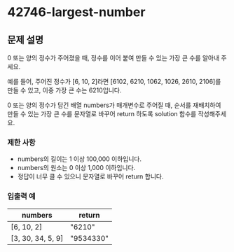 # 42746-largest-number

## 문제 설명

0 또는 양의 정수가 주어졌을 때, 정수를 이어 붙여 만들 수 있는 가장 큰 수를 알아내 주세요.

예를 들어, 주어진 정수가 [6, 10, 2]라면 [6102, 6210, 1062, 1026, 2610, 2106]를 만들 수 있고, 이중 가장 큰 수는 6210입니다.

0 또는 양의 정수가 담긴 배열 numbers가 매개변수로 주어질 때, 순서를 재배치하여 만들 수 있는 가장 큰 수를 문자열로 바꾸어 return 하도록 solution 함수를 작성해주세요.

### 제한 사항

-   numbers의 길이는 1 이상 100,000 이하입니다.
-   numbers의 원소는 0 이상 1,000 이하입니다.
-   정답이 너무 클 수 있으니 문자열로 바꾸어 return 합니다.

### 입출력 예

| numbers           | return    |
| ----------------- | --------- |
| [6, 10, 2]        | "6210"    |
| [3, 30, 34, 5, 9] | "9534330" |
